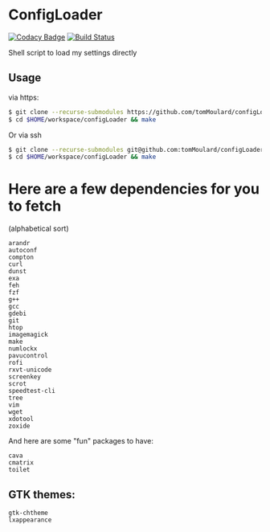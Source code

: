 # ConfigLoader
[![Codacy Badge](https://api.codacy.com/project/badge/Grade/27010672c81b484ebc88abe992f9fe40)](https://www.codacy.com/app/tomMoulard/configLoader?utm_source=github.com&amp;utm_medium=referral&amp;utm_content=tomMoulard/configLoader&amp;utm_campaign=Badge_Grade)
[![Build Status](https://travis-ci.com/tomMoulard/configLoader.svg?branch=master)](https://travis-ci.com/tomMoulard/configLoader)

Shell script to load my settings directly

## Usage

via https:
```bash
$ git clone --recurse-submodules https://github.com/tomMoulard/configLoader.git $HOME/workspace/configLoader/
$ cd $HOME/workspace/configLoader && make
```

Or via ssh
```bash
$ git clone --recurse-submodules git@github.com:tomMoulard/configLoader.git $HOME/workspace/configLoader/
$ cd $HOME/workspace/configLoader && make
```

# Here are a few dependencies for you to fetch
(alphabetical sort)

```
arandr
autoconf
compton
curl
dunst
exa
feh
fzf
g++
gcc
gdebi
git
htop
imagemagick
make
numlockx
pavucontrol
rofi
rxvt-unicode
screenkey
scrot
speedtest-cli
tree
vim
wget
xdotool
zoxide
```

And here are some "fun" packages to have:
```
cava
cmatrix
toilet
```

## GTK themes:
```
gtk-chtheme
lxappearance
```
